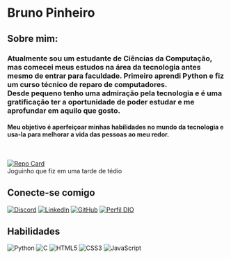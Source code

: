 # Bruno Pinheiro

## Sobre mim:

### Atualmente  sou um estudante de Ciências da Computação, mas comecei meus estudos na área da tecnologia antes mesmo de entrar para faculdade. Primeiro aprendi Python e fiz um curso técnico de reparo de computadores. <br>Desde pequeno tenho uma admiração pela tecnologia e é uma gratificação ter a oportunidade de poder estudar e me aprofundar em aquilo que gosto.<br>
#### Meu objetivo é aperfeiçoar minhas habilidades no mundo da tecnologia e usa-la para melhorar a vida das pessoas ao meu redor. 

<br>

[![Repo Card](https://github-readme-stats.vercel.app/api/pin/?username=BrunoPinheirofe&repo=jogo_da_Forca&bg_color=000&border_color=30A3DC&show_icons=true&icon_color=30A3DC&title_color=E94D5F&text_color=FFF)](https://github.com/BrunoPinheirofe/Jogo_da_Forca)
<br>
Joguinho que fiz em uma tarde de tédio

## Conecte-se comigo
[![Discord](https://img.shields.io/badge/Discord-000?style=for-the-badge&logo=discord)](https://www.discordapp.com/users/490887700342374407/)
[![LinkedIn](https://img.shields.io/badge/LinkedIn-000?style=for-the-badge&logo=linkedin&logoColor=0E76A8)](https://www.linkedin.com/in/bruno-pinheiro-ferreira-634480240/)
[![GitHub](https://img.shields.io/badge/GitHub-000?style=for-the-badge&logo=github&logoColor=fff)](https://github.com/BrunoPinheirofe/)
[![Perfil DIO](https://img.shields.io/badge/-Meu%20Perfil%20na%20DIO-30A3DC?style=for-the-badge)](https://web.dio.me/users/bruno2013pinheiro)

## Habilidades
![Python](https://img.shields.io/badge/Python-000?style=for-the-badge&logo=python)
![C](https://img.shields.io/badge/C-000?style=for-the-badge&logo=c)
![HTML5](https://img.shields.io/badge/HTML5-000?style=for-the-badge&logo=html5)
![CSS3](https://img.shields.io/badge/CSS3-000?style=for-the-badge&logo=css3&logoColor=264CE4)
![JavaScript](https://img.shields.io/badge/JavaScript-000?style=for-the-badge&logo=javascript)




